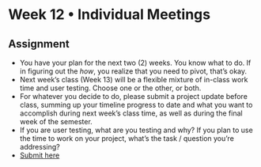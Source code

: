 # Week 12 • Individual Meetings

## Assignment

- You have your plan for the next two (2) weeks. You know what to do. If
  in figuring out the _how_, you realize that you need to pivot, that’s okay.
- Next week’s class (Week 13) will be a flexible mixture of in-class work time
  and user testing. Choose one or the other, or both.
- For whatever you decide to do, please submit a project update before class,
  summing up your timeline progress to date and what you want to accomplish
  during next week’s class time, as well as during the final week of the
  semester.
- If you are user testing, what are you testing and why? If you plan to use the
  time to work on your project, what’s the task / question you’re addressing?
- [Submit here](https://forms.gle/CJZMpMpTeDxpvWv18)